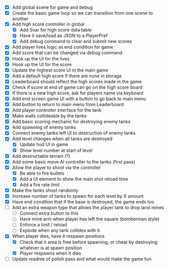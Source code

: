 - [x] Add global scene for game and debug
- [x] Create the basic game loop so we can transition from one scene to another
- [x] Add high score controller in global 
	- [x] Add Svar for high score data table
	- [x] Have it save/load as JSON to a PlayerPref
	- [x] Add debug command to clear and submit new scores
- [x] Add player lives logic as end condition for game
- [x] Add score that can be changed via debug command
- [x] Hook up the UI for the lives 
- [x] Hook up the UI for the score
- [x] Update the highest score UI in the main game 
- [x] Add a default high score if there are none in storage
- [x] Leaderboard should reflect the high scores made in the game
- [x] Check if score at end of game can go on the high score board
- [x] If there is a new high score, ask for players name via keyboard 
- [x] Add end screen game UI with a button to go back to main menu
- [x] Add button to return to main menu from Leaderboard 
- [x] Add player controller interface for the tank
- [x] Make walls collideable by the tanks
- [x] Add basic scoring mechanic for destroying enemy tanks
- [x] Add spawning of enemy tanks
- [x] Connect enemy tanks left UI to destruction of enemy tanks
- [x] Add level changes when all tanks are destroyed
    - [x] Update hud UI in game
    - [x] Show level number at start of level
- [x] Add destructable terrain (?)
- [x] Add some basic move AI controller to the tanks (first pass)
- [x] Allow the player to shoot via the controller
    - [x] Be able to fire bullets 
    - [x] Add a UI element to show the main shot reload time
    - [x] Add a fire rate limit
- [x] Make the tanks shoot randomly
- [x] Increase number of tanks to spawn for each level by X amount
- [x] Have end condition that if the base is destroyed, the game ends too
- [ ] Add an extra weapon type that allows the player tank to drop land mines
	- [ ] Connect extra button to this
	- [ ] Have mine arm when player has left the square (bomberman style)
	- [ ] Enforce a limit / reload 
	- [ ] Explode when any tank collides with it
- [x] When player dies, have it respawn positions 
    - [x] Check that it area is free before spawning, or cheat by destroying whatever is at spawn position
    - [x] Player respawns when it dies
- [ ] Update readme of polish pass and what would make the game fun